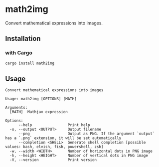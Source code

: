 # math2img

Convert mathematical expressions into images.

## Installation

### with Cargo

```bash
cargo install math2img
```

## Usage

```help
Convert mathematical expressions into images

Usage: math2img [OPTIONS] [MATH]

Arguments:
  [MATH]  Mathjax expression

Options:
      --help                Print help
  -o, --output <OUTPUT>     Output filename
      --png                 Output as PNG. If the argument `output` has a `.png` extension, it will be set automatically
      --completion <SHELL>  Generate shell completion [possible values: bash, elvish, fish, powershell, zsh]
  -w, --width <WIDTH>       Number of horizontal dots in PNG image
  -h, --height <HEIGHT>     Number of vertical dots in PNG image
  -V, --version             Print version
```
